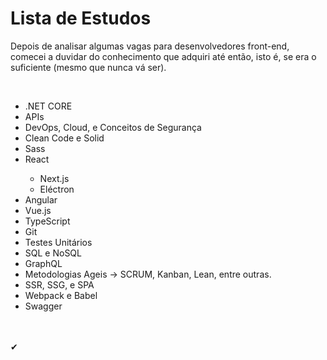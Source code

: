 # Lista de Estudos
Depois de analisar algumas vagas para desenvolvedores front-end, comecei a duvidar do conhecimento que adquiri até então, isto é, se era o suficiente (mesmo que nunca vá ser).

<br>
<ul>
  <li> .NET CORE </li>
  <li> APIs </li>
  <li> DevOps, Cloud, e Conceitos de Segurança </li>
  <li> Clean Code e Solid </li>
  <li> Sass
  <li> React </li>
    <ul> 
      <li> Next.js </li>
      <li> Eléctron </li>
    </ul>
  <li> Angular </li>
  <li> Vue.js </li>
  <li> TypeScript </li>
  <li> Git </li>
  <li> Testes Unitários </li>
  <li> SQL e NoSQL </li>
  <li> GraphQL </li>
  <li> Metodologias Ageis -> SCRUM, Kanban, Lean, entre outras. </li> 
  <li> SSR, SSG, e SPA </li>
  <li> Webpack e Babel </li>
  <li> Swagger </li>
</ul>

<br><br>
✔
